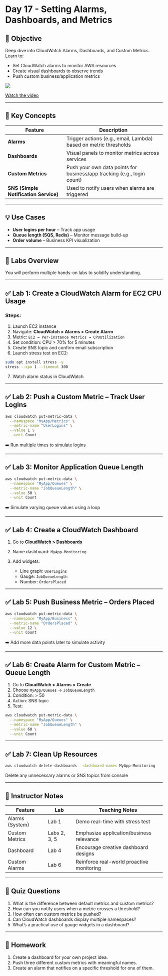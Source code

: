 ﻿# Day 17 - Setting Alarms, Dashboards, and Metrics

## 🎯 Objective

Deep dive into CloudWatch Alarms, Dashboards, and Custom Metrics. Learn to:

* Set CloudWatch alarms to monitor AWS resources
* Create visual dashboards to observe trends
* Push custom business/application metrics


[![](https://img.youtube.com/vi/PMMAyPLXdGc/0.jpg)](https://www.youtube.com/watch?v=PMMAyPLXdGc)

[Watch the video](https://www.youtube.com/watch?v=PMMAyPLXdGc)

---

## 🧠 Key Concepts

| Feature                               | Description                                                             |
| ------------------------------------- | ----------------------------------------------------------------------- |
| **Alarms**                            | Trigger actions (e.g., email, Lambda) based on metric thresholds        |
| **Dashboards**                        | Visual panels to monitor metrics across services                        |
| **Custom Metrics**                    | Push your own data points for business/app tracking (e.g., login count) |
| **SNS (Simple Notification Service)** | Used to notify users when alarms are triggered                          |

---

## 💡 Use Cases

* **User logins per hour** – Track app usage
* **Queue length (SQS, Redis)** – Monitor message build-up
* **Order volume** – Business KPI visualization

---

## 🧪 Labs Overview

You will perform multiple hands-on labs to solidify understanding.

---

## ✅ Lab 1: Create a CloudWatch Alarm for EC2 CPU Usage

### Steps:

1. Launch EC2 instance
2. Navigate: **CloudWatch > Alarms > Create Alarm**
3. Metric: `EC2 → Per-Instance Metrics → CPUUtilization`
4. Set condition: CPU > 70% for 5 minutes
5. Create SNS topic and confirm email subscription
6. Launch stress test on EC2:

```bash
sudo apt install stress -y
stress --cpu 1 --timeout 300
```

7. Watch alarm status in CloudWatch

---

## ✅ Lab 2: Push a Custom Metric – Track User Logins

```bash
aws cloudwatch put-metric-data \
  --namespace "MyApp/Metrics" \
  --metric-name "UserLogins" \
  --value 1 \
  --unit Count
```

➡️ Run multiple times to simulate logins

---

## ✅ Lab 3: Monitor Application Queue Length

```bash
aws cloudwatch put-metric-data \
  --namespace "MyApp/Queues" \
  --metric-name "JobQueueLength" \
  --value 50 \
  --unit Count
```

➡️ Simulate varying queue values using a loop

---

## ✅ Lab 4: Create a CloudWatch Dashboard

1. Go to **CloudWatch > Dashboards**
2. Name dashboard: `MyApp-Monitoring`
3. Add widgets:

   * Line graph: `UserLogins`
   * Gauge: `JobQueueLength`
   * Number: `OrdersPlaced`

---

## ✅ Lab 5: Push Business Metric – Orders Placed

```bash
aws cloudwatch put-metric-data \
  --namespace "MyApp/Business" \
  --metric-name "OrdersPlaced" \
  --value 12 \
  --unit Count
```

➡️ Add more data points later to simulate activity

---

## ✅ Lab 6: Create Alarm for Custom Metric – Queue Length

1. Go to **CloudWatch > Alarms > Create**
2. Choose `MyApp/Queues` → `JobQueueLength`
3. Condition: > 50
4. Action: SNS topic
5. Test:

```bash
aws cloudwatch put-metric-data \
  --namespace "MyApp/Queues" \
  --metric-name "JobQueueLength" \
  --value 60 \
  --unit Count
```

---

## ✅ Lab 7: Clean Up Resources

```bash
aws cloudwatch delete-dashboards --dashboard-names MyApp-Monitoring
```

Delete any unnecessary alarms or SNS topics from console

---

## 🧠 Instructor Notes

| Feature         | Lab          | Teaching Notes                            |
| --------------- | ------------ | ----------------------------------------- |
| Alarms (System) | Lab 1        | Demo real-time with stress test           |
| Custom Metrics  | Labs 2, 3, 5 | Emphasize application/business relevance  |
| Dashboard       | Lab 4        | Encourage creative dashboard designs      |
| Custom Alarms   | Lab 6        | Reinforce real-world proactive monitoring |

---

## 🧩 Quiz Questions

1. What is the difference between default metrics and custom metrics?
2. How can you notify users when a metric crosses a threshold?
3. How often can custom metrics be pushed?
4. Can CloudWatch dashboards display multiple namespaces?
5. What’s a practical use of gauge widgets in a dashboard?

---

## 📘 Homework

1. Create a dashboard for your own project idea.
2. Push three different custom metrics with meaningful names.
3. Create an alarm that notifies on a specific threshold for one of them.


